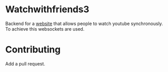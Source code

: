 # Watchwithfriends3
Backend for a [website](https://watchwithfriends.tk) that allows people to watch youtube synchronously. To achieve this websockets are used.
# Contributing
Add a pull request.